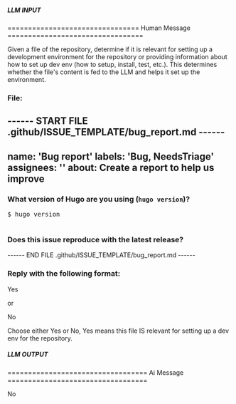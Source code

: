 ##### LLM INPUT #####
================================ Human Message =================================

Given a file of the repository, determine if it is relevant for setting up a development environment for the repository or providing information about how to set up dev env (how to setup, install, test, etc.). This determines whether the file's content is fed to the LLM and helps it set up the environment.

### File:
------ START FILE .github/ISSUE_TEMPLATE/bug_report.md ------
---
name: 'Bug report'
labels: 'Bug, NeedsTriage'
assignees: ''
about: Create a report to help us improve
---

<!--
Please do not use the issue queue for questions or troubleshooting. Unless you are certain that your issue is a software defect, use the forum:

https://discourse.gohugo.io
-->

<!-- Please answer these questions before submitting your issue. Thanks! -->

### What version of Hugo are you using (`hugo version`)?

<pre>
$ hugo version

</pre>

### Does this issue reproduce with the latest release?

------ END FILE .github/ISSUE_TEMPLATE/bug_report.md ------

### Reply with the following format:

<rel>Yes</rel>

or

<rel>No</rel>

Choose either Yes or No, Yes means this file IS relevant for setting up a dev env for the repository.

##### LLM OUTPUT #####
================================== Ai Message ==================================

<rel>No</rel>